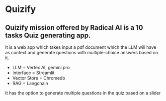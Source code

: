 # Quizify

## Quizify mission offered by Radical AI is a 10 tasks Quiz generating app.

It is a web app which takes input a pdf document which the LLM will have as context and generate questions with multiple-choice answers based on it.

- LLM = Vertex AI, gemini pro
- Interface = Streamlit
- Vector Store = Chromedb
- RAG = Langchain

It has the option to generate multiple questions in the quiz based on a slider
